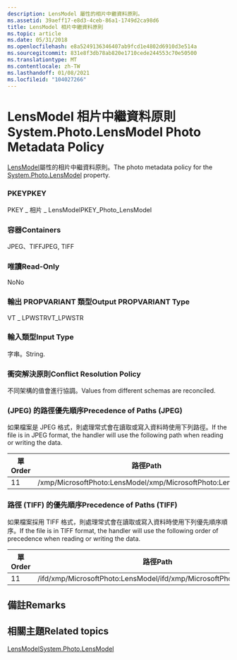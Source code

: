 ```yaml
---
description: LensModel 屬性的相片中繼資料原則。
ms.assetid: 39aeff17-e8d3-4ceb-86a1-1749d2ca98d6
title: LensModel 相片中繼資料原則
ms.topic: article
ms.date: 05/31/2018
ms.openlocfilehash: e8a5249136346407ab9fcd1e4802d6910d3e514a
ms.sourcegitcommit: 831e8f3db78ab820e1710cede244553c70e50500
ms.translationtype: MT
ms.contentlocale: zh-TW
ms.lasthandoff: 01/08/2021
ms.locfileid: "104027266"
---
```

# <a name="systemphotolensmodel-photo-metadata-policy"></a><span data-ttu-id="5d9cd-103">LensModel 相片中繼資料原則</span><span class="sxs-lookup"><span data-stu-id="5d9cd-103">System.Photo.LensModel Photo Metadata Policy</span></span>

<span data-ttu-id="5d9cd-104">[LensModel](../properties/props-system-photo-lensmodel.md)屬性的相片中繼資料原則。</span><span class="sxs-lookup"><span data-stu-id="5d9cd-104">The photo metadata policy for the [System.Photo.LensModel](../properties/props-system-photo-lensmodel.md) property.</span></span>

### <a name="pkey"></a><span data-ttu-id="5d9cd-105">PKEY</span><span class="sxs-lookup"><span data-stu-id="5d9cd-105">PKEY</span></span>

<span data-ttu-id="5d9cd-106">PKEY \_ 相片 \_ LensModel</span><span class="sxs-lookup"><span data-stu-id="5d9cd-106">PKEY\_Photo\_LensModel</span></span>

### <a name="containers"></a><span data-ttu-id="5d9cd-107">容器</span><span class="sxs-lookup"><span data-stu-id="5d9cd-107">Containers</span></span>

<span data-ttu-id="5d9cd-108">JPEG、TIFF</span><span class="sxs-lookup"><span data-stu-id="5d9cd-108">JPEG, TIFF</span></span>

### <a name="read-only"></a><span data-ttu-id="5d9cd-109">唯讀</span><span class="sxs-lookup"><span data-stu-id="5d9cd-109">Read-Only</span></span>

<span data-ttu-id="5d9cd-110">No</span><span class="sxs-lookup"><span data-stu-id="5d9cd-110">No</span></span>

### <a name="output-propvariant-type"></a><span data-ttu-id="5d9cd-111">輸出 PROPVARIANT 類型</span><span class="sxs-lookup"><span data-stu-id="5d9cd-111">Output PROPVARIANT Type</span></span>

<span data-ttu-id="5d9cd-112">VT \_ LPWSTR</span><span class="sxs-lookup"><span data-stu-id="5d9cd-112">VT\_LPWSTR</span></span>

### <a name="input-type"></a><span data-ttu-id="5d9cd-113">輸入類型</span><span class="sxs-lookup"><span data-stu-id="5d9cd-113">Input Type</span></span>

<span data-ttu-id="5d9cd-114">字串。</span><span class="sxs-lookup"><span data-stu-id="5d9cd-114">String.</span></span>

### <a name="conflict-resolution-policy"></a><span data-ttu-id="5d9cd-115">衝突解決原則</span><span class="sxs-lookup"><span data-stu-id="5d9cd-115">Conflict Resolution Policy</span></span>

<span data-ttu-id="5d9cd-116">不同架構的值會進行協調。</span><span class="sxs-lookup"><span data-stu-id="5d9cd-116">Values from different schemas are reconciled.</span></span>

### <a name="precedence-of-paths-jpeg"></a><span data-ttu-id="5d9cd-117"> (JPEG) 的路徑優先順序</span><span class="sxs-lookup"><span data-stu-id="5d9cd-117">Precedence of Paths (JPEG)</span></span>

<span data-ttu-id="5d9cd-118">如果檔案是 JPEG 格式，則處理常式會在讀取或寫入資料時使用下列路徑。</span><span class="sxs-lookup"><span data-stu-id="5d9cd-118">If the file is in JPEG format, the handler will use the following path when reading or writing the data.</span></span>



| <span data-ttu-id="5d9cd-119">單</span><span class="sxs-lookup"><span data-stu-id="5d9cd-119">Order</span></span> | <span data-ttu-id="5d9cd-120">路徑</span><span class="sxs-lookup"><span data-stu-id="5d9cd-120">Path</span></span>                          | <span data-ttu-id="5d9cd-121">磁片格式</span><span class="sxs-lookup"><span data-stu-id="5d9cd-121">Disk Format</span></span> | <span data-ttu-id="5d9cd-122">必要</span><span class="sxs-lookup"><span data-stu-id="5d9cd-122">Required</span></span> |
|-------|-------------------------------|-------------|----------|
| <span data-ttu-id="5d9cd-123">1</span><span class="sxs-lookup"><span data-stu-id="5d9cd-123">1</span></span>     | <span data-ttu-id="5d9cd-124">/xmp/MicrosoftPhoto:LensModel</span><span class="sxs-lookup"><span data-stu-id="5d9cd-124">/xmp/MicrosoftPhoto:LensModel</span></span> | <span data-ttu-id="5d9cd-125">Unicode</span><span class="sxs-lookup"><span data-stu-id="5d9cd-125">Unicode</span></span>     | <span data-ttu-id="5d9cd-126">Yes</span><span class="sxs-lookup"><span data-stu-id="5d9cd-126">Yes</span></span>      |



 

### <a name="precedence-of-paths-tiff"></a><span data-ttu-id="5d9cd-127">路徑 (TIFF) 的優先順序</span><span class="sxs-lookup"><span data-stu-id="5d9cd-127">Precedence of Paths (TIFF)</span></span>

<span data-ttu-id="5d9cd-128">如果檔案採用 TIFF 格式，則處理常式會在讀取或寫入資料時使用下列優先順序順序。</span><span class="sxs-lookup"><span data-stu-id="5d9cd-128">If the file is in TIFF format, the handler will use the following order of precedence when reading or writing the data.</span></span>



| <span data-ttu-id="5d9cd-129">單</span><span class="sxs-lookup"><span data-stu-id="5d9cd-129">Order</span></span> | <span data-ttu-id="5d9cd-130">路徑</span><span class="sxs-lookup"><span data-stu-id="5d9cd-130">Path</span></span>                              | <span data-ttu-id="5d9cd-131">磁片格式</span><span class="sxs-lookup"><span data-stu-id="5d9cd-131">Disk Format</span></span> | <span data-ttu-id="5d9cd-132">必要</span><span class="sxs-lookup"><span data-stu-id="5d9cd-132">Required</span></span> |
|-------|-----------------------------------|-------------|----------|
| <span data-ttu-id="5d9cd-133">1</span><span class="sxs-lookup"><span data-stu-id="5d9cd-133">1</span></span>     | <span data-ttu-id="5d9cd-134">/ifd/xmp/MicrosoftPhoto:LensModel</span><span class="sxs-lookup"><span data-stu-id="5d9cd-134">/ifd/xmp/MicrosoftPhoto:LensModel</span></span> | <span data-ttu-id="5d9cd-135">Unicode</span><span class="sxs-lookup"><span data-stu-id="5d9cd-135">Unicode</span></span>     | <span data-ttu-id="5d9cd-136">Yes</span><span class="sxs-lookup"><span data-stu-id="5d9cd-136">Yes</span></span>      |



 

## <a name="remarks"></a><span data-ttu-id="5d9cd-137">備註</span><span class="sxs-lookup"><span data-stu-id="5d9cd-137">Remarks</span></span>

## <a name="related-topics"></a><span data-ttu-id="5d9cd-138">相關主題</span><span class="sxs-lookup"><span data-stu-id="5d9cd-138">Related topics</span></span>

<dl> <dt>

[<span data-ttu-id="5d9cd-139">LensModel</span><span class="sxs-lookup"><span data-stu-id="5d9cd-139">System.Photo.LensModel</span></span>](../properties/props-system-photo-lensmodel.md)
</dt> </dl>

 

 

